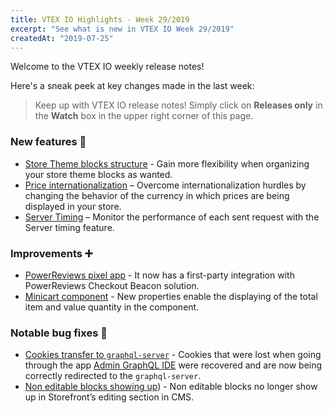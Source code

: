 ```yaml
---
title: VTEX IO Highlights - Week 29/2019
excerpt: "See what is new in VTEX IO Week 29/2019"
createdAt: "2019-07-25"
---
```


Welcome to the VTEX IO weekly release notes!

Here's a sneak peek at key changes made in the last week:

> Keep up with VTEX IO release notes! Simply click on **Releases only** in the **Watch** box in the upper right corner of this page.

### New features :rocket:

- [Store Theme blocks structure](store-theme-blocks-structure.md) - Gain more flexibility when organizing your store theme blocks as wanted.
- [Price internationalization](price-internationalization.md) – Overcome internationalization hurdles by changing the behavior of the currency in which prices are being displayed in your store.
- [Server Timing](server-timing.md) – Monitor the performance of each sent request with the Server timing feature.

### Improvements :heavy_plus_sign:

- [PowerReviews pixel app](powerreviews-pixel-app.md) - It now has a first-party integration with PowerReviews Checkout Beacon solution.
- [Minicart component](minicart-component.md) - New properties enable the displaying of the total item and value quantity in the component.

### Notable bug fixes :bug:

- [Cookies transfer to `graphql-server`](https://github.com/vtex-apps/admin-graphql-ide/pull/5) - Cookies that were lost when going through the app [Admin GraphQL IDE](https://github.com/vtex-apps/admin-graphql-ide) were recovered and are now being correctly redirected to the `graphql-server`.
- [Non editable blocks showing up](https://github.com/vtex-apps/admin-pages/pull/245)) - Non editable blocks no longer show up in Storefront’s editing section in CMS.
